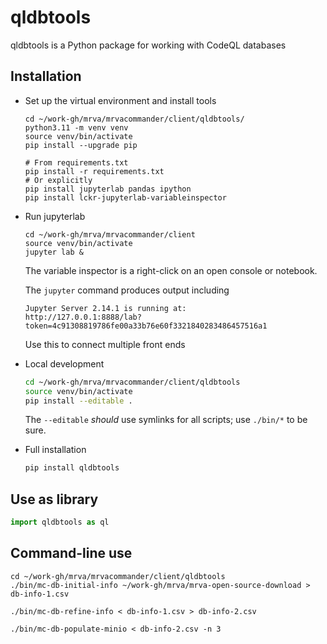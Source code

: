 # qldbtools

qldbtools is a Python package for working with CodeQL databases

## Installation

-   Set up the virtual environment and install tools

        cd ~/work-gh/mrva/mrvacommander/client/qldbtools/
        python3.11 -m venv venv
        source venv/bin/activate
        pip install --upgrade pip

        # From requirements.txt
        pip install -r requirements.txt
        # Or explicitly
        pip install jupyterlab pandas ipython
        pip install lckr-jupyterlab-variableinspector

-   Run jupyterlab

        cd ~/work-gh/mrva/mrvacommander/client
        source venv/bin/activate
        jupyter lab &
        
    The variable inspector is a right-click on an open console or notebook.
    
    The `jupyter` command produces output including
    
        Jupyter Server 2.14.1 is running at:
        http://127.0.0.1:8888/lab?token=4c91308819786fe00a33b76e60f3321840283486457516a1

    Use this to connect multiple front ends

-   Local development

    ```bash
    cd ~/work-gh/mrva/mrvacommander/client/qldbtools
    source venv/bin/activate
    pip install --editable .
    ```

    The `--editable` *should* use symlinks for all scripts; use `./bin/*` to be sure.


-   Full installation

    ```bash
    pip install qldbtools
    ```


## Use as library

```python
import qldbtools as ql
```

## Command-line use

    cd ~/work-gh/mrva/mrvacommander/client/qldbtools
    ./bin/mc-db-initial-info ~/work-gh/mrva/mrva-open-source-download > db-info-1.csv
    
    ./bin/mc-db-refine-info < db-info-1.csv > db-info-2.csv
    
    ./bin/mc-db-populate-minio < db-info-2.csv -n 3
    
        
